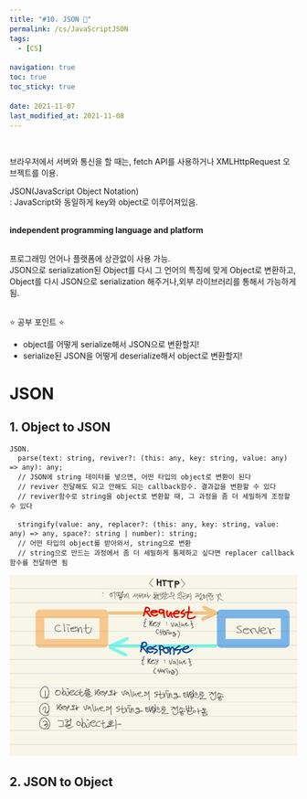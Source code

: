```yaml
---
title: "#10. JSON 🍫"
permalink: /cs/JavaScriptJSON
tags:
  - [CS]

navigation: true
toc: true
toc_sticky: true

date: 2021-11-07
last_modified_at: 2021-11-08
---
```


![]()

브라우저에서 서버와 통신을 할 때는, fetch API를 사용하거나 XMLHttpRequest 오브젝트를 이용.<br/>

JSON(JavaScript Object Notation)<br/>
: JavaScript와 동일하게 key와 object로 이루어져있음.<br/></br>

<strong>independent programming language and platform</strong></br></br>

프로그래밍 언어나 플랫폼에 상관없이 사용 가능.</br>
JSON으로 serialization된 Object를 다시 그 언어의 특징에 맞게 Object로 변환하고,</br>
Object를 다시 JSON으로 serialization 해주거나,외부 라이브러리를 통해서 가능하게 됨.</br></br>

⭐️ 공부 포인트 ⭐️

- object를 어떻게 serialize해서 JSON으로 변환할지!
- serialize된 JSON을 어떻게 deserialize해서 object로 변환할지!

# JSON

## 1. Object to JSON

```JS
JSON.
  parse(text: string, reviver?: (this: any, key: string, value: any) => any): any;
  // JSON에 string 데이터를 넣으면, 어떤 타입의 object로 변환이 된다
  // reviver 전달해도 되고 안해도 되는 callback함수. 결과값을 변환할 수 있다
  // reviver함수로 string을 object로 변환할 때, 그 과정을 좀 더 세밀하게 조정할 수 있다

  stringify(value: any, replacer?: (this: any, key: string, value: any) => any, space?: string | number): string;
  // 어떤 타입의 object를 받아와서, string으로 변환
  // string으로 만드는 과정에서 좀 더 세밀하게 통제하고 싶다면 replacer callback함수를 전달하면 됨

```
<img src="/assets/images/JS_JSON.jpeg" /><br/>



## 2. JSON to Object